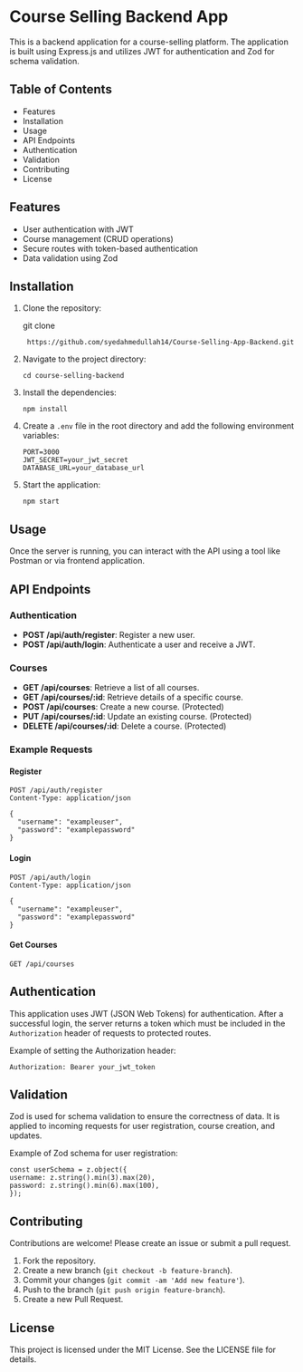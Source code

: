 # Course Selling Backend App

This is a backend application for a course-selling platform. The application is built using Express.js and utilizes JWT for authentication and Zod for schema validation.

## Table of Contents

-   Features
-   Installation
-   Usage
-   API Endpoints
-   Authentication
-   Validation
-   Contributing
-   License

## Features

-   User authentication with JWT
-   Course management (CRUD operations)
-   Secure routes with token-based authentication
-   Data validation using Zod

## Installation

1.  Clone the repository:
    
    
    git clone
			    
		 https://github.com/syedahmedullah14/Course-Selling-App-Backend.git

2.  Navigate to the project directory:
		
		cd course-selling-backend
3.  Install the dependencies:
					
		npm install
4.  Create a `.env` file in the root directory and add the following environment variables:
	
		PORT=3000
		JWT_SECRET=your_jwt_secret
		DATABASE_URL=your_database_url
5.  Start the application:
 
		npm start
## Usage

Once the server is running, you can interact with the API using a tool like Postman or via frontend application.

## API Endpoints

### Authentication

-   **POST /api/auth/register**: Register a new user.
-   **POST /api/auth/login**: Authenticate a user and receive a JWT.

### Courses

-   **GET /api/courses**: Retrieve a list of all courses.
-   **GET /api/courses/:id**: Retrieve details of a specific course.
-   **POST /api/courses**: Create a new course. (Protected)
-   **PUT /api/courses/:id**: Update an existing course. (Protected)
-   **DELETE /api/courses/:id**: Delete a course. (Protected)

### Example Requests
#### Register
	POST /api/auth/register
	Content-Type: application/json

	{
	  "username": "exampleuser",
	  "password": "examplepassword"
	}
#### Login

	POST /api/auth/login
	Content-Type: application/json

	{
	  "username": "exampleuser",
	  "password": "examplepassword"
	}
#### Get Courses

	GET /api/courses

## Authentication

This application uses JWT (JSON Web Tokens) for authentication. After a successful login, the server returns a token which must be included in the `Authorization` header of requests to protected routes.

Example of setting the Authorization header:

	Authorization: Bearer your_jwt_token

## Validation

Zod is used for schema validation to ensure the correctness of data. It is applied to incoming requests for user registration, course creation, and updates.

Example of Zod schema for user registration:
		
	const userSchema = z.object({
	username: z.string().min(3).max(20),
	password: z.string().min(6).max(100),
	});
## Contributing

Contributions are welcome! Please create an issue or submit a pull request.

1.  Fork the repository.
2.  Create a new branch (`git checkout -b feature-branch`).
3.  Commit your changes (`git commit -am 'Add new feature'`).
4.  Push to the branch (`git push origin feature-branch`).
5.  Create a new Pull Request.

## License

This project is licensed under the MIT License. See the LICENSE file for details.
